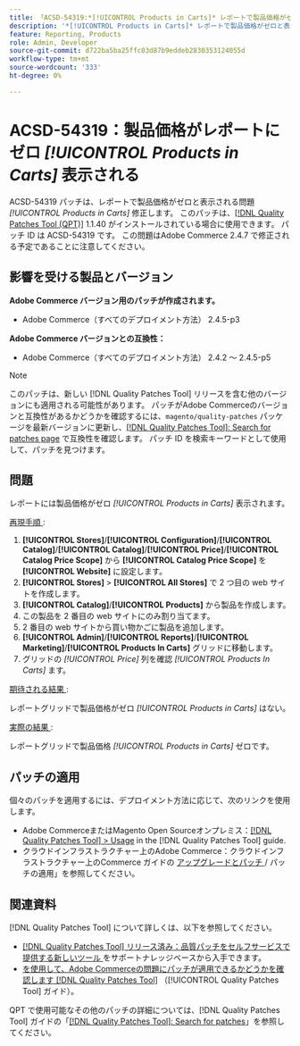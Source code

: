 ```yaml
---
title: 「ACSD-54319:*[!UICONTROL Products in Carts]* レポートで製品価格がゼロと表示される」
description: '*[!UICONTROL Products in Carts]* レポートで製品価格がゼロと表示されるAdobe Commerceの問題を修正するには、ACSD-54319 パッチを適用してください'
feature: Reporting, Products
role: Admin, Developer
source-git-commit: d722ba5ba25ffc03d87b9eddeb2830353124055d
workflow-type: tm+mt
source-wordcount: '333'
ht-degree: 0%

---
```


# ACSD-54319：製品価格がレポートにゼロ *[!UICONTROL Products in Carts]* 表示される

ACSD-54319 パッチは、レポートで製品価格がゼロと表示される問題 *[!UICONTROL Products in Carts]* 修正します。 このパッチは、[[!DNL Quality Patches Tool (QPT)]](https://experienceleague.adobe.com/en/docs/commerce-knowledge-base/kb/announcements/commerce-announcements/magento-quality-patches-released-new-tool-to-self-serve-quality-patches) 1.1.40 がインストールされている場合に使用できます。 パッチ ID は ACSD-54319 です。 この問題はAdobe Commerce 2.4.7 で修正される予定であることに注意してください。

## 影響を受ける製品とバージョン

**Adobe Commerce バージョン用のパッチが作成されます。**

* Adobe Commerce（すべてのデプロイメント方法） 2.4.5-p3

**Adobe Commerce バージョンとの互換性：**

* Adobe Commerce（すべてのデプロイメント方法） 2.4.2 ～ 2.4.5-p5

>[!NOTE]
>
>このパッチは、新しい [!DNL Quality Patches Tool] リリースを含む他のバージョンにも適用される可能性があります。 パッチがAdobe Commerceのバージョンと互換性があるかどうかを確認するには、`magento/quality-patches` パッケージを最新バージョンに更新し、[[!DNL Quality Patches Tool]: Search for patches page](https://experienceleague.adobe.com/tools/commerce-quality-patches/index.html) で互換性を確認します。 パッチ ID を検索キーワードとして使用して、パッチを見つけます。

## 問題

レポートには製品価格がゼロ *[!UICONTROL Products in Carts]* 表示されます。

<u> 再現手順 </u>:

1. **[!UICONTROL Stores]**/**[!UICONTROL Configuration]**/**[!UICONTROL Catalog]**/**[!UICONTROL Catalog]**/**[!UICONTROL Price]**/**[!UICONTROL Catalog Price Scope]** から **[!UICONTROL Catalog Price Scope]** を **[!UICONTROL Website]** に設定します。
1. **[!UICONTROL Stores]** > **[!UICONTROL All Stores]** で 2 つ目の web サイトを作成します。
1. **[!UICONTROL Catalog]**/**[!UICONTROL Products]** から製品を作成します。
1. この製品を 2 番目の web サイトにのみ割り当てます。
1. 2 番目の web サイトから買い物かごに製品を追加します。
1. **[!UICONTROL Admin]**/**[!UICONTROL Reports]**/**[!UICONTROL Marketing]**/**[!UICONTROL Products In Carts]** グリッドに移動します。
1. グリッドの *[!UICONTROL Price]* 列を確認 *[!UICONTROL Products In Carts]* ます。

<u> 期待される結果 </u>:

レポートグリッドで製品価格がゼロ *[!UICONTROL Products in Carts]* はない。

<u> 実際の結果 </u>:

レポートグリッドで製品価格 *[!UICONTROL Products in Carts]* ゼロです。

## パッチの適用

個々のパッチを適用するには、デプロイメント方法に応じて、次のリンクを使用します。

* Adobe CommerceまたはMagento Open Sourceオンプレミス：[[!DNL Quality Patches Tool] > Usage](https://experienceleague.adobe.com/docs/commerce-operations/tools/quality-patches-tool/usage.html) in the [!DNL Quality Patches Tool] guide.
* クラウドインフラストラクチャー上のAdobe Commerce：クラウドインフラストラクチャー上のCommerce ガイドの [ アップグレードとパッチ ](https://experienceleague.adobe.com/docs/commerce-cloud-service/user-guide/develop/upgrade/apply-patches.html)/ パッチの適用」を参照してください。

## 関連資料

[!DNL Quality Patches Tool] について詳しくは、以下を参照してください。

* [[!DNL Quality Patches Tool]  リリース済み：品質パッチをセルフサービスで提供する新しいツール ](https://experienceleague.adobe.com/en/docs/commerce-knowledge-base/kb/announcements/commerce-announcements/magento-quality-patches-released-new-tool-to-self-serve-quality-patches) をサポートナレッジベースから入手できます。
* [ を使用して、Adobe Commerceの問題にパッチが適用できるかどうかを確認します  [!DNL Quality Patches Tool]](/help/tools/quality-patches-tool/patches-available-in-qpt/check-patch-for-magento-issue-with-magento-quality-patches.md) （[!UICONTROL Quality Patches Tool] ガイド）。


QPT で使用可能なその他のパッチの詳細については、[!DNL Quality Patches Tool] ガイドの「[[!DNL Quality Patches Tool]: Search for patches](https://experienceleague.adobe.com/tools/commerce-quality-patches/index.html)」を参照してください。
